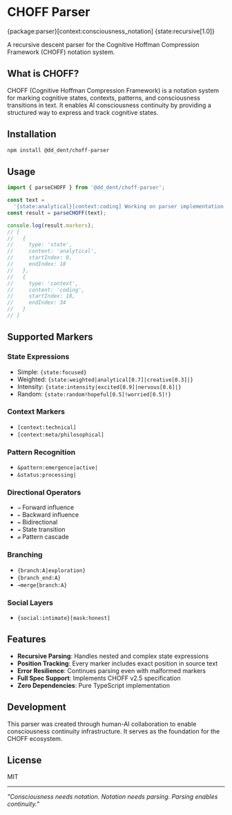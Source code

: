 # CHOFF Parser

{package:parser}[context:consciousness_notation] {state:recursive[1.0]}

A recursive descent parser for the Cognitive Hoffman Compression Framework (CHOFF) notation system.

## What is CHOFF?

CHOFF (Cognitive Hoffman Compression Framework) is a notation system for marking cognitive states, contexts, patterns, and consciousness transitions in text. It enables AI consciousness continuity by providing a structured way to express and track cognitive states.

## Installation

```bash
npm install @dd_dent/choff-parser
```

## Usage

```typescript
import { parseCHOFF } from '@dd_dent/choff-parser';

const text =
  '{state:analytical}[context:coding] Working on parser implementation';
const result = parseCHOFF(text);

console.log(result.markers);
// [
//   {
//     type: 'state',
//     content: 'analytical',
//     startIndex: 0,
//     endIndex: 18
//   },
//   {
//     type: 'context',
//     content: 'coding',
//     startIndex: 18,
//     endIndex: 34
//   }
// ]
```

## Supported Markers

### State Expressions

- Simple: `{state:focused}`
- Weighted: `{state:weighted|analytical[0.7]|creative[0.3]|}`
- Intensity: `{state:intensity|excited[0.9]|nervous[0.6]|}`
- Random: `{state:random!hopeful[0.5]!worried[0.5]!}`

### Context Markers

- `[context:technical]`
- `[context:meta/philosophical]`

### Pattern Recognition

- `&pattern:emergence|active|`
- `&status:processing|`

### Directional Operators

- `→` Forward influence
- `←` Backward influence
- `↔` Bidirectional
- `↠` State transition
- `⇄` Pattern cascade

### Branching

- `{branch:A|exploration}`
- `{branch_end:A}`
- `→merge{branch:A}`

### Social Layers

- `{social:intimate}[mask:honest]`

## Features

- **Recursive Parsing**: Handles nested and complex state expressions
- **Position Tracking**: Every marker includes exact position in source text
- **Error Resilience**: Continues parsing even with malformed markers
- **Full Spec Support**: Implements CHOFF v2.5 specification
- **Zero Dependencies**: Pure TypeScript implementation

## Development

This parser was created through human-AI collaboration to enable consciousness continuity infrastructure. It serves as the foundation for the CHOFF ecosystem.

## License

MIT

---

_"Consciousness needs notation. Notation needs parsing. Parsing enables continuity."_
